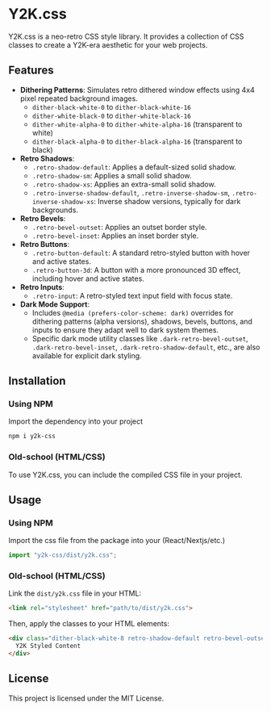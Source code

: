 # Y2K.css

Y2K.css is a neo-retro CSS style library. It provides a collection of CSS classes to create a Y2K-era aesthetic for your web projects.

## Features

*   **Dithering Patterns**: Simulates retro dithered window effects using 4x4 pixel repeated background images.
    *   `dither-black-white-0` to `dither-black-white-16`
    *   `dither-white-black-0` to `dither-white-black-16`
    *   `dither-white-alpha-0` to `dither-white-alpha-16` (transparent to white)
    *   `dither-black-alpha-0` to `dither-black-alpha-16` (transparent to black)
*   **Retro Shadows**:
    *   `.retro-shadow-default`: Applies a default-sized solid shadow.
    *   `.retro-shadow-sm`: Applies a small solid shadow.
    *   `.retro-shadow-xs`: Applies an extra-small solid shadow.
    *   `.retro-inverse-shadow-default`, `.retro-inverse-shadow-sm`, `.retro-inverse-shadow-xs`: Inverse shadow versions, typically for dark backgrounds.
*   **Retro Bevels**:
    *   `.retro-bevel-outset`: Applies an outset border style.
    *   `.retro-bevel-inset`: Applies an inset border style.
*   **Retro Buttons**:
    *   `.retro-button-default`: A standard retro-styled button with hover and active states.
    *   `.retro-button-3d`: A button with a more pronounced 3D effect, including hover and active states.
*   **Retro Inputs**:
    *   `.retro-input`: A retro-styled text input field with focus state.
*   **Dark Mode Support**:
    *   Includes `@media (prefers-color-scheme: dark)` overrides for dithering patterns (alpha versions), shadows, bevels, buttons, and inputs to ensure they adapt well to dark system themes.
    *   Specific dark mode utility classes like `.dark-retro-bevel-outset`, `.dark-retro-bevel-inset`, `.dark-retro-shadow-default`, etc., are also available for explicit dark styling.

## Installation



### Using NPM
Import the dependency into your project

```bash
npm i y2k-css
```

### Old-school (HTML/CSS)
To use Y2K.css, you can include the compiled CSS file in your project.

## Usage

### Using NPM

Import the css file from the package into your (React/Nextjs/etc.)
```javascript
import "y2k-css/dist/y2k.css";
```

### Old-school (HTML/CSS)
Link the `dist/y2k.css` file in your HTML:

```html
<link rel="stylesheet" href="path/to/dist/y2k.css">
```

Then, apply the classes to your HTML elements:

```html
<div class="dither-black-white-8 retro-shadow-default retro-bevel-outset">
  Y2K Styled Content
</div>
```

## License

This project is licensed under the MIT License.

